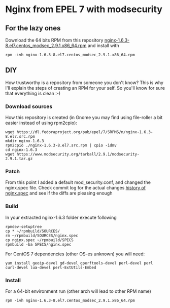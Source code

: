 
# Nginx from EPEL 7 with modsecurity


## For the lazy ones

Download the 64 bits RPM from this repository [nginx-1.6.3-8.el7.centos_modsec_2.9.1.x86_64.rpm]([https://github.com/markri/nginx_modsecurity/blob/master/nginx-1.6.3-8.el7.centos_modsec_2.9.1.x86_64.rpm])
and install with

    rpm -ivh nginx-1.6.3-8.el7.centos_modsec_2.9.1.x86_64.rpm



## DIY


How trustworthy is a repository from someone you don't know? This is why I'll explain the steps of creating an RPM for your self. 
So you'll know for sure that everything is clean :-)


### Download sources

How this repository is created (in Gnome you may find using file-roller a bit easier instead of using rpm2cpio):

    wget https://dl.fedoraproject.org/pub/epel/7/SRPMS/n/nginx-1.6.3-8.el7.src.rpm
    mkdir nginx-1.6.3
    rpm2cpio ./nginx-1.6.3-8.el7.src.rpm | cpio -idmv
    cd nginx-1.6.3
    wget https://www.modsecurity.org/tarball/2.9.1/modsecurity-2.9.1.tar.gz


### Patch
    
From this point I added a default mod_security.conf, and changed the nginx.spec file. Check commit log for the actual changes
[history of nginx.spec](https://github.com/markri/nginx_modsecurity/commits/master/nginx.spec)
and see if the diffs are pleasing enough


### Build

In your extracted nginx-1.6.3 folder execute following

    rpmdev-setuptree
    cp * ~/rpmbuild/SOURCES/
    rm ~/rpmbuild/SOURCES/nginx.spec
    cp nginx.spec ~/rpmbuild/SPECS
    rpmbuild -ba SPECS/nginx.spec 
    
For CentOS 7 dependencies (other OS-es unknown) you will need: 

    yum install geoip-devel gd-devel gperftools-devel perl-devel perl curl-devel lua-devel perl-ExtUtils-Embed
    

### Install

For a 64-bit environment run (other arch will lead to other RPM name)
    
    rpm -ivh nginx-1.6.3-8.el7.centos_modsec_2.9.1.x86_64.rpm